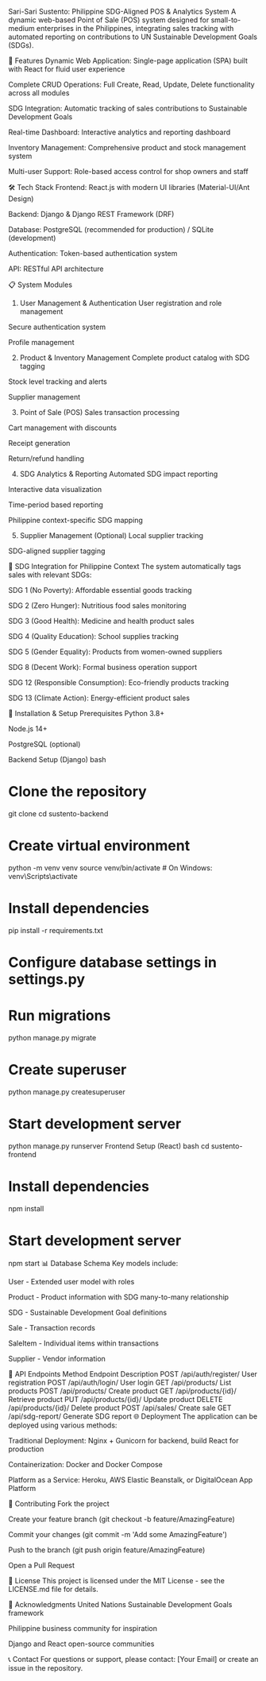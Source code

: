 Sari-Sari Sustento: Philippine SDG-Aligned POS & Analytics System
A dynamic web-based Point of Sale (POS) system designed for small-to-medium enterprises in the Philippines, integrating sales tracking with automated reporting on contributions to UN Sustainable Development Goals (SDGs).

🌟 Features
Dynamic Web Application: Single-page application (SPA) built with React for fluid user experience

Complete CRUD Operations: Full Create, Read, Update, Delete functionality across all modules

SDG Integration: Automatic tracking of sales contributions to Sustainable Development Goals

Real-time Dashboard: Interactive analytics and reporting dashboard

Inventory Management: Comprehensive product and stock management system

Multi-user Support: Role-based access control for shop owners and staff

🛠️ Tech Stack
Frontend: React.js with modern UI libraries (Material-UI/Ant Design)

Backend: Django & Django REST Framework (DRF)

Database: PostgreSQL (recommended for production) / SQLite (development)

Authentication: Token-based authentication system

API: RESTful API architecture

📋 System Modules
1. User Management & Authentication
User registration and role management

Secure authentication system

Profile management

2. Product & Inventory Management
Complete product catalog with SDG tagging

Stock level tracking and alerts

Supplier management

3. Point of Sale (POS)
Sales transaction processing

Cart management with discounts

Receipt generation

Return/refund handling

4. SDG Analytics & Reporting
Automated SDG impact reporting

Interactive data visualization

Time-period based reporting

Philippine context-specific SDG mapping

5. Supplier Management (Optional)
Local supplier tracking

SDG-aligned supplier tagging

🎯 SDG Integration for Philippine Context
The system automatically tags sales with relevant SDGs:

SDG 1 (No Poverty): Affordable essential goods tracking

SDG 2 (Zero Hunger): Nutritious food sales monitoring

SDG 3 (Good Health): Medicine and health product sales

SDG 4 (Quality Education): School supplies tracking

SDG 5 (Gender Equality): Products from women-owned suppliers

SDG 8 (Decent Work): Formal business operation support

SDG 12 (Responsible Consumption): Eco-friendly products tracking

SDG 13 (Climate Action): Energy-efficient product sales

🚀 Installation & Setup
Prerequisites
Python 3.8+

Node.js 14+

PostgreSQL (optional)

Backend Setup (Django)
bash
# Clone the repository
git clone <repository-url>
cd sustento-backend

# Create virtual environment
python -m venv venv
source venv/bin/activate  # On Windows: venv\Scripts\activate

# Install dependencies
pip install -r requirements.txt

# Configure database settings in settings.py
# Run migrations
python manage.py migrate

# Create superuser
python manage.py createsuperuser

# Start development server
python manage.py runserver
Frontend Setup (React)
bash
cd sustento-frontend

# Install dependencies
npm install

# Start development server
npm start
📊 Database Schema
Key models include:

User - Extended user model with roles

Product - Product information with SDG many-to-many relationship

SDG - Sustainable Development Goal definitions

Sale - Transaction records

SaleItem - Individual items within transactions

Supplier - Vendor information

🔧 API Endpoints
Method	Endpoint	Description
POST	/api/auth/register/	User registration
POST	/api/auth/login/	User login
GET	/api/products/	List products
POST	/api/products/	Create product
GET	/api/products/{id}/	Retrieve product
PUT	/api/products/{id}/	Update product
DELETE	/api/products/{id}/	Delete product
POST	/api/sales/	Create sale
GET	/api/sdg-report/	Generate SDG report
🌐 Deployment
The application can be deployed using various methods:

Traditional Deployment: Nginx + Gunicorn for backend, build React for production

Containerization: Docker and Docker Compose

Platform as a Service: Heroku, AWS Elastic Beanstalk, or DigitalOcean App Platform

🤝 Contributing
Fork the project

Create your feature branch (git checkout -b feature/AmazingFeature)

Commit your changes (git commit -m 'Add some AmazingFeature')

Push to the branch (git push origin feature/AmazingFeature)

Open a Pull Request

📄 License
This project is licensed under the MIT License - see the LICENSE.md file for details.

🙏 Acknowledgments
United Nations Sustainable Development Goals framework

Philippine business community for inspiration

Django and React open-source communities

📞 Contact
For questions or support, please contact: [Your Email] or create an issue in the repository.
